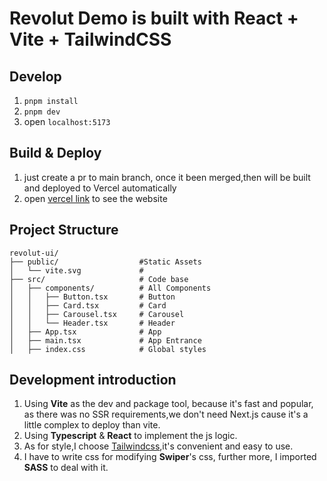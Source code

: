 # Revolut Demo is built with React + Vite + TailwindCSS

## Develop
1. `pnpm install`
2. `pnpm dev`
3. open `localhost:5173`


## Build & Deploy
1. just create a pr to  main branch, once it been merged,then will be built and deployed to Vercel automatically
2. open [vercel link](https://revolut-demo-tmeq.vercel.app/) to see the website

## Project Structure
```
revolut-ui/
├── public/                  #Static Assets
│   └── vite.svg             # 
├── src/                     # Code base
│   ├── components/          # All Components
│   │   ├── Button.tsx       # Button
│   │   ├── Card.tsx         # Card
│   │   ├── Carousel.tsx     # Carousel
│   │   └── Header.tsx       # Header
│   ├── App.tsx              # App
│   ├── main.tsx             # App Entrance
│   ├── index.css            # Global styles

```

## Development introduction
1. Using **Vite** as the dev and package tool, because it's fast and popular, as there was no SSR requirements,we don't need Next.js cause it's a little complex to deploy than vite. 
2. Using **Typescript** & **React** to implement the js logic.
3. As for style,I choose [Tailwindcss](https://github.com/bruceg7333/revolut-demo),it's convenient and easy to use.
4. I have to write css for modifying **Swiper**'s css, further more, I imported **SASS** to deal with it.




